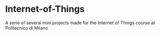 # Internet-of-Things
A serie of several mini projects made for the Internet of Things course at Politecnico di Milano
